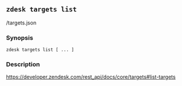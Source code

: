## `zdesk targets list`

/targets.json

### Synopsis

    zdesk targets list [ ... ]

### Description

https://developer.zendesk.com/rest_api/docs/core/targets#list-targets

